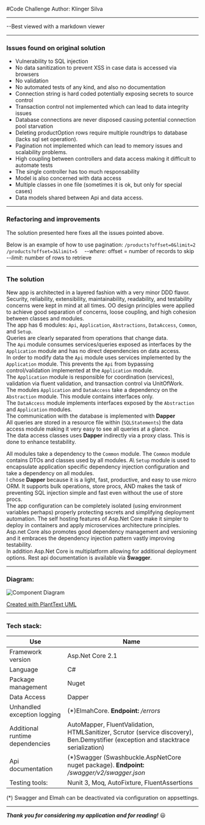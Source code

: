 #Code Challenge
Author: Klinger Silva 
***
--Best viewed with a markdown viewer
***
### Issues found on original solution
- Vulnerability to SQL injection
- No data sanitization to prevent XSS in case data is accessed via browsers
- No validation
- No automated tests of any kind, and also no documentation
- Connection string is hard coded potentially exposing secrets to source control
- Transaction control not implemented which can lead to data integrity issues 
- Database connections are never disposed causing potential connection pool starvation 
- Deleting productOption rows require multiple roundtrips to database (lacks sql set operation). 
- Pagination not implemented which can lead to memory issues and scalability problems.
- High coupling between controllers and data access making it difficult to automate tests
- The single controller has too much responsability
- Model is also concerned with data access
- Multiple classes in one file (sometimes it is ok, but only for special cases)
- Data models shared between Api and data access.
***
### Refactoring and improvements  
The solution presented here fixes all the issues pointed above.

Below is an example of how to use pagination:
`/products?offset=0&limit=2  `
`/products?offset=3&limit=5  `
--_where_: offset = number of records to skip  
--_limit_: number of rows to retrieve  

***
### The solution
New app is architected in a layered fashion with a very minor DDD flavor.  
Security, reliability, extensibility, maintainability, readability, and testability 
concerns were kept in mind at all times. 
OO design principles were applied to achieve good separation of concerns, loose coupling,
and high cohesion between classes and modules.  
The app has 6 modules: `Api`, `Application`, `Abstractions`, `DataAccess`, `Common`, and `Setup`.  
Queries are clearly separated from operations that change data.  
The `Api` module consumes services/queries exposed as interfaces by the `Application` module 
and has no direct dependencies on data access.  
In order to modify data the `Api` module uses services implemented by the `Application` module. This prevents the `Api` from bypassing control/validation implemented at the `Application` module.  
The `Application` module is responsible for coordination (services), validation via fluent validation, and transaction control 
via UnitOfWork.  
The modules `Application` and `DataAccess` take a dependency on the `Abstraction` module. This module contains interfaces only.  
The `DataAccess` module implements interfaces exposed by the `Abstraction` and `Application` modules.  
The communication with the database is implemented with __Dapper__  
All queries are stored in a resource file within (`SQLStatements`) the data access module making it very easy to see all queries at a glance.  
The data access classes uses **Dapper** indirectly via a proxy class. This is done to enhance testability.  

All modules take a dependency to the `Common` module. The `Common` module contains DTOs and classes used by all modules.
A\ `Setup` module is used to encapsulate application specific dependency injection configuration and take a dependency on all modules.  
I chose __Dapper__ because it is a light, fast, productive, and easy to use micro ORM. It supports bulk operations, store procs, AND makes the task of preventing SQL injection simple and fast even without the use of store procs.  
The app configuration can be completely isolated (using environment variables perhaps) properly protecting secrets and simplifying deployment automation.
The self hosting features of Asp.Net Core make it simpler to deploy in containers and apply microservices architecture principles.
Asp.net Core also promotes good dependency management and versioning and it embraces the dependency injection pattern vastly improving testability.  
In addition Asp.Net Core is multiplatform allowing for additional deployment options.
Rest api documentation is available via __Swagger__.  

***
### Diagram:  
![Component Diagram](https://www.plantuml.com/plantuml/svg/RP91ReCm44NtdC9YrLeAKdi052jiAbMLMj9LaeM1IM89RCiUsaNLktSmJa41hppVxtiyNzvwb0xxhaqIRHfWwGUSPOt6xQ_AivJz98nMRJfhD6XaAUV2AiwF-a5ucxq1ifrnm9wpfyUKYPBHwPh5jggMg8pcF69s1QiyEkfEcBznbLzoEzDr_pUDnH8g0NiRcR1V8hoGA4LTW_V3H7aXhGKN78L8Vc-HxC7ZbCNXHIDSN1ZcD2gVMk5fu1kwhvAUFENxAtLrN-2EEZeFHJmDAEN4DetvrfiyX36ln-UIEX4Kmvo8GmVmNfpxebI8DQMtiVTKK1igiYoVlpPsSUfonUYubyWNfHREWqBv9LlGpV2p_W00)

[Created with PlantText UML](https://www.planttext.com)
***
### Tech stack:  
|Use|Name|
|----|----|
|Framework version|Asp.Net Core 2.1
|Language|C#
|Package management|Nuget
|Data Access|Dapper
|Unhandled exception logging|(*)ElmahCore. **Endpoint:** _/errors_
|Additional runtime dependencies| AutoMapper, FluentValidation, HTMLSanitizer, Scrutor (service discovery), Ben.Demystifier (exception and stacktrace serialization)
|Api documentation|(*)Swagger (Swashbuckle.AspNetCore nuget package). **Endpoint:** _/swagger/v2/swagger.json_
|Testing tools: |Nunit 3, Moq, AutoFixture, FluentAssertions  

(\*) Swagger and Elmah can be deactivated via configuration on appsettings.

***
**_Thank you for considering my application and for reading!_** :smiley: 
